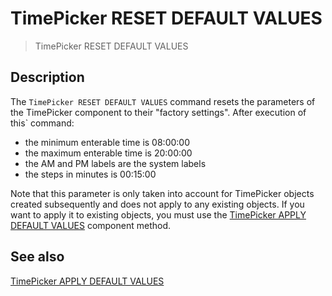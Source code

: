 # TimePicker RESET DEFAULT VALUES

> TimePicker RESET DEFAULT VALUES

## Description

The `TimePicker RESET DEFAULT VALUES` command resets the parameters of the TimePicker component to their "factory settings". After execution of this` command:

* the minimum enterable time is 08:00:00
* the maximum enterable time is 20:00:00
* the AM and PM labels are the system labels
* the steps in minutes is 00:15:00

Note that this parameter is only taken into account for TimePicker objects created subsequently and does not apply to any existing objects. If you want to apply it to existing objects, you must use the [TimePicker APPLY DEFAULT VALUES](TimePicker%20APPLY%20DEFAULT%20VALUES.md) component method.

## See also

[TimePicker APPLY DEFAULT VALUES](TimePicker%20APPLY%20DEFAULT%20VALUES.md)

